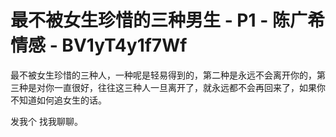 # 最不被女生珍惜的三种男生 - P1 - 陈广希情感 - BV1yT4y1f7Wf

最不被女生珍惜的三种人，一种呢是轻易得到的，第二种是永远不会离开你的，第三种是对你一直很好，往往这三种人一旦离开了，就永远都不会再回来了，如果你不知道如何追女生的话。

发我个 找我聊聊。
